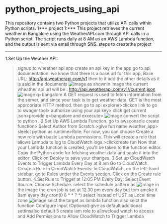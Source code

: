 # python_projects_using_api
This repository contains two Python projects that utilize API calls within Python scripts.
1***.project 1:***
 This project retrieves the current weather in Bangalore using the WeatherAPI.com through API calls in a Python script. The script runs daily at 8 AM as an AWS Lambda function, and the output is sent via email through SNS.
 steps to createthe project
 **************************
 1.Set Up the Weather API: 
   >signup to wheather api app
   >create an api key in the app
   > go to api documentation: we know that there is a base url for this app, Base URL: http://api.weatherapi.com/v1 then to it add the other details as it is said in the           documents
   >![image](https://github.com/user-attachments/assets/d231b2ce-4ae8-4ba6-bf59-e2cf5046c07e)
  >as shownin image the current wheather api url will be : http://api.weatherapi.com/v1//current.json
  >![image](https://github.com/user-attachments/assets/8a83ef04-f916-4f5f-a7e0-628640812440)
  >q=bangalore
  >A GET request is used to fetch information from the server, and since your task is to get weather data, GET is the most appropriate HTTP method.
  >then go to api explorer>clickon link to go to swager tool> authorize using your api key> click get current json>provide q=bangalore and exxecute>
  >![image](https://github.com/user-attachments/assets/bf04eda9-a975-4cca-ace0-cb1cf6c5ed51)
  >convert the script to python .
2.Set Up AWS Lambda Function.
  >go to awsconsole
  > create function> Select Author from Scratch.>give fun name weather_app> sleelct python as runtime>Role: For now, you can choose Create a new role with basic Lambda permissions. This will create a role that allows Lambda to log to CloudWatch logs.>clickcreate fun
>Now that your Lambda function is created, you'll be taken to the function editor. Copy the Python code for fetching weather data and paste it into the editor:
>Click on Deploy to save your changes.
3.Set up CloudWatch Events to Trigger Lambda Every Day at 8 am
  >Go to CloudWatch:
  > Create a Rule in CloudWatch Events:
  >In CloudWatch, on the left-hand sidebar, go to Rules under the Events section.
  >Click on the Create rule button.
4.Set Rule to Trigger at 12:05 PM Every Day:
  >Select Event Source: Choose Schedule.
  >select the schedule pattern as
>![image](https://github.com/user-attachments/assets/a3f7a3d0-5e8d-46ed-b9c7-1c341eec0d1d)
>in the image the cron job is set at 12.30 pm every day but tom ameke it 8am every day
>cron(0 8 * * ? *)
>select instead of UST as Local time zone
>![image](https://github.com/user-attachments/assets/d5780e1f-ebcd-45a4-b66b-12359cc1b025)
>selct the target as lambda function also selct the function
>Configure Input (Optional):give as default additional settinsalso default
5 create iam role to allowcloud watch to access and Add Permissions to Allow CloudWatch to Trigger Lambda
>






